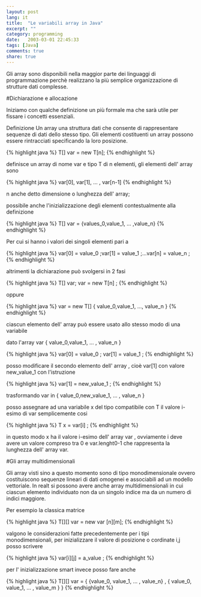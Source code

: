 ```yaml
--- 
layout: post
lang: it
title:  "Le variabili array in Java"
excerpt: ""
category: programming
date:   2003-03-01 22:45:33
tags: [Java]
comments: true
share: true
---
```



Gli array sono disponibili nella maggior parte dei linguaggi di programmazione perchè realizzano 
la più semplice organizzazione di strutture dati complesse.

#Dichiarazione e allocazione

Iniziamo con qualche definizione un più formale ma che sarà utile per fissare i concetti essenziali.

Definizione 
Un array  una struttura dati che consente di rappresentare sequenze di dati dello stesso tipo. 
Gli elementi costituenti un array possono essere rintracciati specificando la loro posizione.

{% highlight java %}
T[] var = new T[n];
{% endhighlight %}

definisce un array di nome var e tipo T di n elementi, gli elementi dell' array sono

{% highlight java %}
var[0], var[1], ... , var[n-1]
{% endhighlight %}

n anche detto dimensione o lunghezza dell' array;

possibile anche l'inizializzazione degli elementi contestualmente alla definizione

{% highlight java %}
T[] var = {values_0,value_1, ... ,value_n}
{% endhighlight %}

Per cui si hanno i valori dei singoli elementi pari a

{% highlight java %}
var[0] = value_0 ;var[1] = value_1 ;...var[n] = value_n ;
{% endhighlight %}

altrimenti la dichiarazione può svolgersi in 2 fasi

{% highlight java %}
T[] var; var = new T[n] ;
{% endhighlight %}

oppure

{% highlight java %}
var = new T[] { value_0,value_1, ..., value_n }
{% endhighlight %}

ciascun elemento dell' array può essere usato allo stesso modo di una variabile

dato l'array var { value_0,value_1, ... , value_n }

{% highlight java %}
var[0] = value_0 ; var[1] = value_1 ;
{% endhighlight %}

posso modificare il secondo elemento dell' array , cioè var[1] con valore new_value_1 con l'istruzione

{% highlight java %}
var[1] = new_value_1 ;
{% endhighlight %}

trasformando var in { value_0,new_value_1, ... , value_n }

posso assegnare ad una variabile x del tipo compatibile con T il valore i-esimo di var semplicemente cosi

{% highlight java %}
T x = var[i] ;
{% endhighlight %}

in questo modo x ha il valore i-esimo dell' array var , ovviamente i deve avere un valore 
compreso tra 0 e var.lenght0-1 che rappresenta la lunghezza dell' array var.

#Gli array multidimensionali

Gli array visti sino a questo momento sono di tipo monodimensionale ovvero costituiscono sequenze lineari di dati 
omogenei e associabili ad un modello vettoriale. In realt si possono avere anche array multidimensionali in cui ciascun 
elemento  individuato non da un singolo indice ma da un numero di indici maggiore.

Per esempio la classica matrice

{% highlight java %}
T[][] var = new var [n][m];
{% endhighlight %}

valgono le considerazioni fatte precedentemente per i tipi monodimensionali, 
per inizializzare il valore di posizione o cordinate i,j posso scrivere

{% highlight java %}
var[i][j] = a_value ;
{% endhighlight %}

per l' inizializzazione smart invece posso fare anche

{% highlight java %}
T[][] var = { {value_0, value_1, ... , value_n} , { value_0, value_1, ... , value_m } }
{% endhighlight %}

